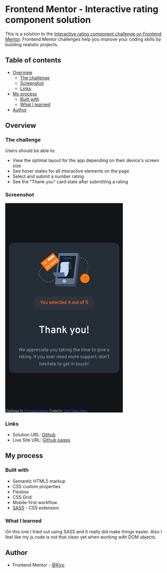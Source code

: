 
# Frontend Mentor - Interactive rating component solution

This is a solution to the [Interactive rating component challenge on Frontend Mentor](https://www.frontendmentor.io/challenges/interactive-rating-component-koxpeBUmI). Frontend Mentor challenges help you improve your coding skills by building realistic projects. 

## Table of contents

- [Overview](#overview)
  - [The challenge](#the-challenge)
  - [Screenshot](#screenshot)
  - [Links](#links)
- [My process](#my-process)
  - [Built with](#built-with)
  - [What I learned](#what-i-learned)
- [Author](#author)



## Overview

### The challenge

Users should be able to:

- View the optimal layout for the app depending on their device's screen size
- See hover states for all interactive elements on the page
- Select and submit a number rating
- See the "Thank you" card state after submitting a rating

### Screenshot

![](./images/screenshot.jpeg)


### Links

- Solution URL: [Github](https://github.com/Kirp/interactive-rating-component-solution)
- Live Site URL: [Github pages](https://kirp.github.io/interactive-rating-component-solution)

## My process

### Built with

- Semantic HTML5 markup
- CSS custom properties
- Flexbox
- CSS Grid
- Mobile-first workflow
- [SASS](https://sass-lang.com/) - CSS extension


### What I learned

On this one I tried out using SASS and it really did make things easier. Also I feel like my js code is not that clean yet when working with DOM objects.


## Author

- Frontend Mentor - [@Kirp](https://www.frontendmentor.io/profile/Kirp)

